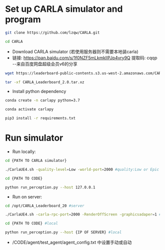 # Set up CARLA simulator and program
```bash
git clone https://github.com/lzqw/CARLA.git
```
```bash
cd CARLA
```
- Download CARLA simulator (若使用服务器则不需要本地装carla)
- 链接: https://pan.baidu.com/s/1f0NZF5mLkmklIPJp4vry9Q 提取码: cqqp 
--来自百度网盘超级会员v6的分享
```bash
wget https://leaderboard-public-contents.s3.us-west-2.amazonaws.com/CARLA_Leaderboard_2.0.tar.xz
```
```bash
tar -xf CARLA_Leaderboard_2.0.tar.xz
```

- Install python dependency
```bash
conda create -n carlapy python=3.7
```
```bash
conda activate carlapy
```
```bash
pip3 install -r requirements.txt
```
# Run simulator 
- Run locally:
```bash
cd {PATH TO CARLA simulator}
```
```bash
./CarlaUE4.sh -quality-level=Low -world-port=2000 #quality:Low or Epic
```
```bash
cd {PATH TO CODE}
```
```bash
python run_perception.py --host 127.0.0.1
```
- Run on server:
```bash
cd /opt/CARLA_Leaderboard_20 #server
```
```bash
./CarlaUE4.sh -carla-rpc-port=2000 -RenderOffScreen -graphicsadaper=1 #server
```
```bash
cd {PATH TO CODE} #local
```
```bash
python run_perception.py --host {IP OF SERVER} #local
```
- /CODE/agent/test_agent/agent_config.txt 中设置手动或自动 



